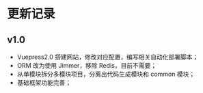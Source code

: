 # 更新记录

## v1.0

- Vuepress2.0 搭建网站，修改对应配置，编写相关自动化部署脚本；
- ORM 改为使用 Jimmer，移除 Redis，目前不需要；
- 从单模块拆分多模块项目，分离出代码生成模块和 common 模块；
- 基础框架功能完善；
